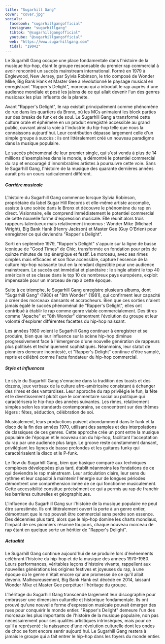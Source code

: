 ```yaml
---
title: "Sugarhill Gang"
cover: "cover.jpg"
socials:
  facebook: "sugarhillgangofficial"
  instagram: "sugarhillgang"
  tiktok: "@sugarhillgangofficial"
  youtube: "@sugarhillgangofficial"
  web: "https://www.sugarhillgang.com"
  tidal: "19042"
---
```


Le Sugarhill Gang occupe une place fondamentale dans l'histoire de la musique hip-hop, étant le groupe responsable du
premier rap commercial à avoir rencontré un succès mainstream international. Formé en 1979 à Englewood, New Jersey, par
Sylvia Robinson, le trio composé de Wonder Mike, Big Bank Hank et Master Gee a révolutionné le paysage musical en
enregistrant "Rapper's Delight", morceau qui a introduit le rap auprès d'une audience mondiale et posé les jalons de ce
qui allait devenir l'un des genres musicaux les plus influents de la planète.

Avant "Rapper's Delight", le rap existait principalement comme phénomène de rue dans les quartiers du Bronx, où les MCs
animaient les block parties sur des breaks de funk et de soul. Le Sugarhill Gang a transformé cette culture orale et
éphémère en un produit enregistré accessible au grand public, ouvrant ainsi la voie à l'industrie du hip-hop telle que
nous la connaissons aujourd'hui. Leur contribution dépasse largement celle d'un simple groupe à succès : ils ont
littéralement créé un nouveau paradigme dans la musique populaire.

Le succès phénoménal de leur premier single, qui s'est vendu à plus de 14 millions d'exemplaires dans le monde, a
démontré le potentiel commercial du rap et encouragé d'innombrables artistes à poursuivre cette voie. Sans le Sugarhill
Gang, l'histoire de la musique des quarante dernières années aurait pris un cours radicalement différent.

##### Carrière musicale

L'histoire du Sugarhill Gang commence lorsque Sylvia Robinson, propriétaire du label Sugar Hill Records et elle-même
artiste accomplie, assiste à une soirée dans le Bronx et découvre le phénomène du rap en direct. Visionnaire, elle
comprend immédiatement le potentiel commercial de cette nouvelle forme d'expression musicale. Elle réunit alors trois
rappeurs talentueux mais relativement inconnus : Wonder Mike (Michael Wright), Big Bank Hank (Henry Jackson) et Master
Gee (Guy O'Brien) pour enregistrer ce qui deviendra "Rapper's Delight".

Sorti en septembre 1979, "Rapper's Delight" s'appuie sur la ligne de basse iconique de "Good Times" de Chic, transformée
en fondation pour près de quinze minutes de rap énergique et festif. Le morceau, avec ses rimes simples mais efficaces
et son flow accessible, capture l'essence de la culture hip-hop naissante tout en la rendant digestible pour une
audience mainstream. Le succès est immédiat et planétaire : le single atteint le top 40 américain et se classe dans le
top 10 de nombreux pays européens, exploit impensable pour un morceau de rap à cette époque.

Suite à ce triomphe, le Sugarhill Gang enregistre plusieurs albums, dont "Sugarhill Gang" (1980) et "8th Wonder" (1981),
qui confirment leur capacité à créer des morceaux dansants et accrocheurs. Bien que ces sorties n'aient jamais égalé le
succès phénoménal de "Rapper's Delight", elles ont contribué à établir le rap comme genre viable commercialement. Des
titres comme "Apache" et "8th Wonder" démontrent l'évolution du groupe et leur volonté d'explorer différentes facettes
du hip-hop naissant.

Les années 1980 voient le Sugarhill Gang continuer à enregistrer et se produire, bien que leur influence sur la scène
hip-hop diminue progressivement face à l'émergence d'une nouvelle génération de rappeurs plus politisés et techniquement
sophistiqués. Néanmoins, leur statut de pionniers demeure incontesté, et "Rapper's Delight" continue d'être samplé,
repris et célébré comme l'acte fondateur du hip-hop commercial.

##### Style et influences

Le style du Sugarhill Gang s'enracine dans la tradition des toasts et des dozens, jeux verbaux de la culture
afro-américaine consistant à échanger des rimes et des vantardises. Leur approche du rap privilégie le fun, la fête et
le divertissement plutôt que le commentaire social ou politique qui caractérisera le hip-hop des années suivantes. Les
rimes, relativement simples selon les standards contemporains, se concentrent sur des thèmes légers : fêtes, séduction,
célébration de soi.

Musicalement, leurs productions puisent abondamment dans le funk et la disco de la fin des années 1970, utilisant des
samples et des interpolations de classiques de ces genres. Cette approche crée un pont entre la musique populaire de
l'époque et le nouveau son du hip-hop, facilitant l'acceptation du rap par une audience plus large. Le groove reste
constamment dansant, privilégiant les lignes de basse profondes et les guitares funky qui caractérisaient la disco et le
P-funk.

Le flow du Sugarhill Gang, bien que basique comparé aux techniques complexes développées plus tard, établit néanmoins
les fondations de ce qui deviendra le rap mainstream. Leur articulation claire, leur sens du rythme et leur capacité à
maintenir l'énergie sur de longues périodes démontrent une compréhension innée de ce qui fonctionne musicalement. Cette
accessibilité constitue précisément ce qui a permis au rap de franchir les barrières culturelles et géographiques.

L'influence du Sugarhill Gang sur l'histoire de la musique populaire ne peut être surestimée. Ils ont littéralement
ouvert la porte à un genre entier, démontrant que le rap pouvait être commercial sans perdre son essence. Des décennies
plus tard, alors que le hip-hop domine les charts mondiaux, l'impact de ces pionniers résonne toujours, chaque nouveau
morceau de rap étant en quelque sorte un héritier de "Rapper's Delight".

##### Actualité

Le Sugarhill Gang continue aujourd'hui de se produire lors d'événements célébrant l'histoire du hip-hop et de la musique
des années 1970-1980. Leurs performances, véritables leçons d'histoire vivante, rappellent aux nouvelles générations les
origines festives et joyeuses du rap, à une époque où le genre n'était encore qu'une promesse de ce qu'il allait
devenir. Malheureusement, Big Bank Hank est décédé en 2014, laissant Wonder Mike et Master Gee perpétuer l'héritage du
groupe.

L'héritage du Sugarhill Gang transcende largement leur discographie pour embrasser une dimension culturelle et
historique fondamentale. Ils ont prouvé qu'une nouvelle forme d'expression musicale pouvait émerger des rues pour
conquérir le monde entier. "Rapper's Delight" demeure l'un des morceaux les plus importants de l'histoire de la musique
populaire, non pas nécessairement pour ses qualités artistiques intrinsèques, mais pour ce qu'il a représenté : la
naissance d'une révolution culturelle dont les ondes de choc se font encore sentir aujourd'hui. Le Sugarhill Gang
restera à jamais le groupe qui a fait entrer le hip-hop dans les foyers du monde entier.
